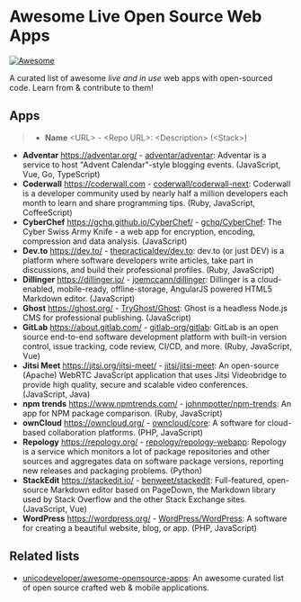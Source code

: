 # Awesome Live Open Source Web Apps

[![Awesome](https://awesome.re/badge.svg)](https://awesome.re)

A curated list of awesome *live and in use* web apps with open-sourced code. Learn from & contribute to them!

## Apps

> - **Name** \<URL\> - \<Repo URL\>: \<Description\> (\<Stack\>)

- **Adventar** <https://adventar.org/> - [adventar/adventar](https://github.com/adventar/adventar): Adventar is a service to host "Advent Calendar"-style blogging events. (JavaScript, Vue, Go, TypeScript)
- **Coderwall** <https://coderwall.com> - [coderwall/coderwall-next](https://github.com/coderwall/coderwall-next): Coderwall is a developer community used by nearly half a million developers each month to learn and share programming tips. (Ruby, JavaScript, CoffeeScript)
- **CyberChef** <https://gchq.github.io/CyberChef/> - [gchq/CyberChef](https://github.com/gchq/CyberChef): The Cyber Swiss Army Knife - a web app for encryption, encoding, compression and data analysis. (JavaScript)
- **Dev.to** <https://dev.to/> - [thepracticaldev/dev.to](https://github.com/thepracticaldev/dev.to): dev.to (or just DEV) is a platform where software developers write articles, take part in discussions, and build their professional profiles. (Ruby, JavaScript)
- **Dillinger** <https://dillinger.io/> - [joemccann/dillinger](https://github.com/joemccann/dillinger): Dillinger is a cloud-enabled, mobile-ready, offline-storage, AngularJS powered HTML5 Markdown editor. (JavaScript)
- **Ghost** <https://ghost.org/> - [TryGhost/Ghost](https://github.com/TryGhost/Ghost/commits/master): Ghost is a headless Node.js CMS for professional publishing. (JavaScript)
- **GitLab** <https://about.gitlab.com/> - [gitlab-org/gitlab](https://gitlab.com/gitlab-org/gitlab): GitLab is an open source end-to-end software development platform with built-in version control, issue tracking, code review, CI/CD, and more. (Ruby, JavaScript, Vue)
- **Jitsi Meet** <https://jitsi.org/jitsi-meet/> - [jitsi/jitsi-meet](https://github.com/jitsi/jitsi-meet): An open-source (Apache) WebRTC JavaScript application that uses Jitsi Videobridge to provide high quality, secure and scalable video conferences. (JavaScript, Java)
- **npm trends** <https://www.npmtrends.com/> - [johnmpotter/npm-trends](https://github.com/johnmpotter/npm-trends): An app for NPM package comparison. (Ruby, JavaScript)
- **ownCloud** <https://owncloud.org/> - [owncloud/core](https://github.com/owncloud/core): A software for cloud-based collaboration platforms. (PHP, JavaScript)
- **Repology** <https://repology.org/> - [repology/repology-webapp](https://github.com/repology/repology-webapp): Repology is a service which monitors a lot of package repositories and other sources and aggregates data on software package versions, reporting new releases and packaging problems. (Python)
- **StackEdit** <https://stackedit.io/> - [benweet/stackedit](https://github.com/benweet/stackedit): Full-featured, open-source Markdown editor based on PageDown, the Markdown library used by Stack Overflow and the other Stack Exchange sites. (JavaScript, Vue)
- **WordPress** <https://wordpress.org/> - [WordPress/WordPress](https://github.com/WordPress/WordPress): A software for creating a beautiful website, blog, or app. (PHP, JavaScript)

## Related lists

- [unicodeveloper/awesome-opensource-apps](https://github.com/unicodeveloper/awesome-opensource-apps): An awesome curated list of open source crafted web & mobile applications.
